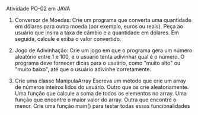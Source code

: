 Atividade PO-02 em JAVA

1. Conversor de Moedas:
Crie um programa que converta uma quantidade em dólares para outra moeda (por
exemplo, euros ou reais). Peça ao usuário que insira a taxa de câmbio e a
quantidade em dólares. Em seguida, calcule e exiba o valor convertido.

2. Jogo de Adivinhação:
Crie um jogo em que o programa gera um número aleatório entre 1 e 100, e o
usuário tenta adivinhar qual é o número. O programa deve fornecer dicas para o
usuário, como "muito alto" ou "muito baixo", até que o usuário adivinhe
corretamente.

3. Crie uma classe ManipulaArray
Escreva um método que crie um array de números inteiros lidos do usuário.
Outro que os crie aleatoriamente.
Uma função que calcule a soma de todos os elementos no array.
Uma função que encontre o maior valor do array. Outra que encontre o menor.
Crie uma função main() para testar todas essas funcionalidades
